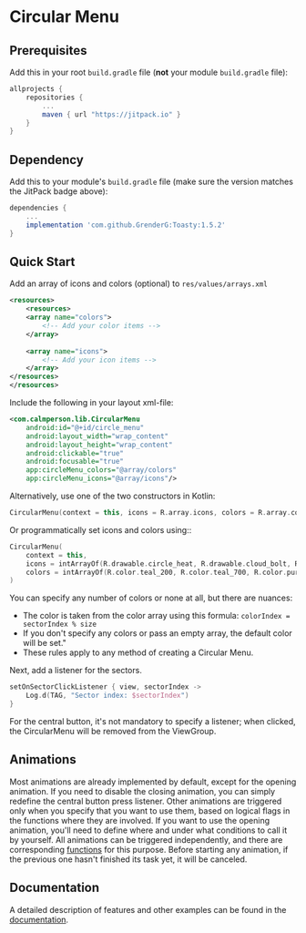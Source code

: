 # Circular Menu

## Prerequisites

Add this in your root `build.gradle` file (**not** your module `build.gradle` file):

```gradle
allprojects {
	repositories {
		...
		maven { url "https://jitpack.io" }
	}
}
```

## Dependency

Add this to your module's `build.gradle` file (make sure the version matches the JitPack badge above):

```gradle
dependencies {
	...
	implementation 'com.github.GrenderG:Toasty:1.5.2'
}
```

## Quick Start

Add an array of icons and colors (optional) to ```res/values/arrays.xml```
```xml
<resources>
    <resources>
    <array name="colors">
        <!-- Add your color items -->
    </array>
    
    <array name="icons">
        <!-- Add your icon items -->
    </array>
</resources>
</resources>
```

Include the following in your layout xml-file:
```xml
<com.calmperson.lib.CircularMenu
    android:id="@+id/circle_menu"
    android:layout_width="wrap_content"
    android:layout_height="wrap_content"
    android:clickable="true"
    android:focusable="true"
    app:circleMenu_colors="@array/colors"
    app:circleMenu_icons="@array/icons"/>
```

Alternatively, use one of the two constructors in Kotlin:
```kotlin
CircularMenu(context = this, icons = R.array.icons, colors = R.array.colors)
```

Or programmatically set icons and colors using::
```kotlin
CircularMenu(
    context = this,
    icons = intArrayOf(R.drawable.circle_heat, R.drawable.cloud_bolt, R.drawable.cloud_up_arrow),
    colors = intArrayOf(R.color.teal_200, R.color.teal_700, R.color.purple_500),         
)
```

You can specify any number of colors or none at all, but there are nuances:

- The color is taken from the color array using this formula: ```colorIndex = sectorIndex % size```
- If you don't specify any colors or pass an empty array, the default color will be set."
- These rules apply to any method of creating a Circular Menu.

Next, add a listener for the sectors.
```kotlin
setOnSectorClickListener { view, sectorIndex ->
	Log.d(TAG, "Sector index: $sectorIndex")        
}
```
For the central button, it's not mandatory to specify a listener; when clicked, the CircularMenu will be removed from the ViewGroup.

## Animations
Most animations are already implemented by default, except for the opening animation. If you need to disable the closing animation, you can simply redefine the central button press listener. Other animations are triggered only when you specify that you want to use them, based on logical flags in the functions where they are involved. If you want to use the opening animation, you'll need to define where and under what conditions to call it by yourself. All animations can be triggered independently, and there are corresponding [functions](https://github.com/ICalmPersonI/AndroidCircularMenu/blob/master/doc.md#animations) for this purpose. Before starting any animation, if the previous one hasn't finished its task yet, it will be canceled.

## Documentation
A detailed description of features and other examples can be found in the [documentation](https://github.com/ICalmPersonI/AndroidCircularMenu/blob/91be57587a37786473c7737b34bce741e83fd5c2/doc.md).
